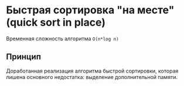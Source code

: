# Быстрая сортировка "на месте" (quick sort in place)
Временная сложность алгоритма `O(n*log n)`

## Принцип
Доработанная реализация алгоритма быстрой сортировки, которая лишена основного недостатка:
выделение дополнительной памяти.
